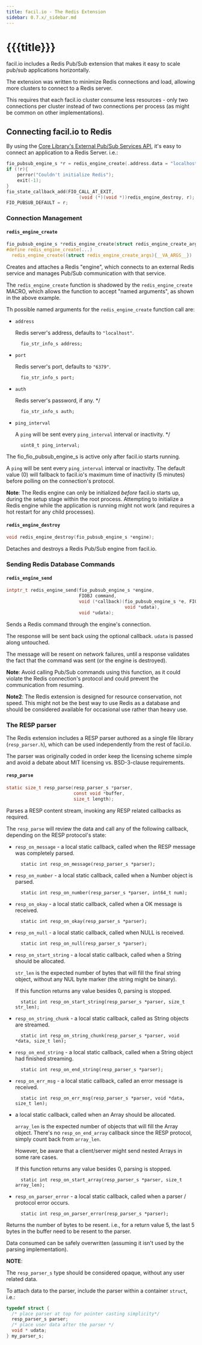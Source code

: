 ```yaml
---
title: facil.io - The Redis Extension
sidebar: 0.7.x/_sidebar.md
---
```

# {{{title}}}

facil.io includes a Redis Pub/Sub extension that makes it easy to scale pub/sub applications horizontally.

The extension was written to minimize Redis connections and load, allowing more clusters to connect to a Redis server.

This requires that each facil.io cluster consume less resources - only two connections per cluster instead of two connections per process (as might be common on other implementations).

## Connecting facil.io to Redis

By using the [Core Library's External Pub/Sub Services API](fio#external-pub-sub-services), it's easy to connect an application to a Redis Server. i.e.:

```c
fio_pubsub_engine_s *r = redis_engine_create(.address.data = "localhost");
if (!r){
    perror("Couldn't initialize Redis");
    exit(-1);
}
fio_state_callback_add(FIO_CALL_AT_EXIT,
                           (void (*)(void *))redis_engine_destroy, r);
FIO_PUBSUB_DEFAULT = r;
```

### Connection Management

#### `redis_engine_create`

```c
fio_pubsub_engine_s *redis_engine_create(struct redis_engine_create_args);
#define redis_engine_create(...)                                               \
  redis_engine_create((struct redis_engine_create_args){__VA_ARGS__})
```

Creates and attaches a Redis "engine", which connects to an external Redis service and manages Pub/Sub communication with that service.

The `redis_engine_create` function is shadowed by the `redis_engine_create` MACRO, which allows the function to accept "named arguments", as shown in the above example.

Th possible named arguments for the `redis_engine_create` function call are:

* `address`

    Redis server's address, defaults to `"localhost"`.

        fio_str_info_s address;
* `port`
 
    Redis server's port, defaults to `"6379"`.

        fio_str_info_s port;

* `auth`

    Redis server's password, if any. */

        fio_str_info_s auth;

* `ping_interval`

    A `ping` will be sent every `ping_interval` interval or inactivity. */

        uint8_t ping_interval;

The fio_fio_pubsub_engine_s is active only after facil.io starts running.

A `ping` will be sent every `ping_interval` interval or inactivity. The default value (0) will fallback to facil.io's maximum time of inactivity (5 minutes) before polling on the connection's protocol.

**Note**: The Redis engine can only be initialized *before* facil.io starts up, during the setup stage within the root process. Attempting to initialize a Redis engine while the application is running might not work (and requires a hot restart for any child processes).

#### `redis_engine_destroy`

```c
void redis_engine_destroy(fio_pubsub_engine_s *engine);
```

Detaches and destroys a Redis Pub/Sub engine from facil.io.

### Sending Redis Database Commands

#### `redis_engine_send`

```c
intptr_t redis_engine_send(fio_pubsub_engine_s *engine,
                           FIOBJ command,
                           void (*callback)(fio_pubsub_engine_s *e, FIOBJ reply,
                                            void *udata),
                           void *udata);
```

Sends a Redis command through the engine's connection.

The response will be sent back using the optional callback. `udata` is passed along untouched.

The message will be resent on network failures, until a response validates the fact that the command was sent (or the engine is destroyed).

**Note**: Avoid calling Pub/Sub commands using this function, as it could violate the Redis connection's protocol and could prevent the communication from resuming.
 
**Note2**: The Redis extension is designed for resource conservation, not speed. This might not be the best way to use Redis as a database and should be considered available for occasional use rather than heavy use.


### The RESP parser

The Redis extension includes a RESP parser authored as a single file library (`resp_parser.h`), which can be used independently from the rest of facil.io.

The parser was originally coded in order keep the licensing scheme simple and avoid a debate about MIT licensing vs. BSD-3-clause requirements.

#### `resp_parse`

```c
static size_t resp_parse(resp_parser_s *parser,
                         const void *buffer,
                         size_t length);
```

Parses a RESP content stream, invoking any RESP related callbacks as required.

The `resp_parse` will review the data and call any of the following callback, depending on the RESP protocol's state:

* `resp_on_message` - a local static callback, called when the RESP message was completely parsed.

        static int resp_on_message(resp_parser_s *parser);

* `resp_on_number` - a local static callback, called when a Number object is parsed.

        static int resp_on_number(resp_parser_s *parser, int64_t num);
* `resp_on_okay` - a local static callback, called when a OK message is received.

        static int resp_on_okay(resp_parser_s *parser);
* `resp_on_null` - a local static callback, called when NULL is received.

        static int resp_on_null(resp_parser_s *parser);

* `resp_on_start_string` - a local static callback, called when a String should be allocated.

    `str_len` is the expected number of bytes that will fill the final string object, without any NUL byte marker (the string might be binary).

    If this function returns any value besides 0, parsing is stopped.

        static int resp_on_start_string(resp_parser_s *parser, size_t str_len);

* `resp_on_string_chunk` - a local static callback, called as String objects are streamed. 

        static int resp_on_string_chunk(resp_parser_s *parser, void *data, size_t len);

* `resp_on_end_string` - a local static callback, called when a String object had finished streaming. 

        static int resp_on_end_string(resp_parser_s *parser);

* `resp_on_err_msg` - a local static callback, called an error message is received. 

        static int resp_on_err_msg(resp_parser_s *parser, void *data, size_t len);


* a local static callback, called when an Array should be allocated.

    `array_len` is the expected number of objects that will fill the Array object.
    There's no `resp_on_end_array` callback since the RESP protocol, simply count back from `array_len`.

    However, be aware that a client/server might send nested Arrays in some rare cases.

    If this function returns any value besides 0, parsing is stopped.

        static int resp_on_start_array(resp_parser_s *parser, size_t array_len);

* `resp_on_parser_error` - a local static callback, called when a parser / protocol error occurs. 

        static int resp_on_parser_error(resp_parser_s *parser);



Returns the number of bytes to be resent. i.e., for a return value 5, the last 5 bytes in the buffer need to be resent to the parser.

Data consumed can be safely overwritten (assuming it isn't used by the parsing implementation).

**NOTE**:

The `resp_parser_s` type should be considered opaque, without any user related data.

To attach data to the parser, include the parser within a container `struct`, i.e.:

```c
typedef struct {
  /* place parser at top for pointer casting simplicity*/
  resp_parser_s parser;
  /* place user data after the parser */
  void * udata;
} my_parser_s;
```
 
